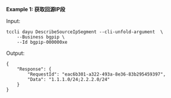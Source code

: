 **Example 1: 获取回源IP段**



Input: 

```
tccli dayu DescribeSourceIpSegment --cli-unfold-argument  \
    --Business bgpip \
    --Id bgpip-000000xe
```

Output: 
```
{
    "Response": {
        "RequestId": "eac6b301-a322-493a-8e36-83b295459397",
        "Data": "1.1.1.0/24;2.2.2.0/24"
    }
}
```

